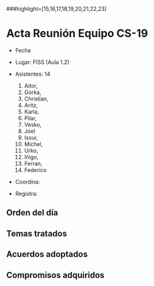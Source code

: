 ###highlight=[15,16,17,18,19,20,21,22,23]
# Acta Reunión Equipo CS-19

- Fecha
- Lugar: FISS (Aula 1.2)
- Asistentes: 14

    1. Aitor, 
    1. Gorka, 
    1. Christian, 
    1. Aritz,
    1. Karla,
    1. Pilar, 
    1. Vesko, 
    1. Joel
    1. Issur, 
    1. Michel, 
    1. Urko, 
    1. Iñigo, 
    1. Ferran, 
    1. Federico

- Coordina: 
- Registra: 
 

## Orden del día
## Temas tratados
## Acuerdos adoptados
## Compromisos adquiridos

